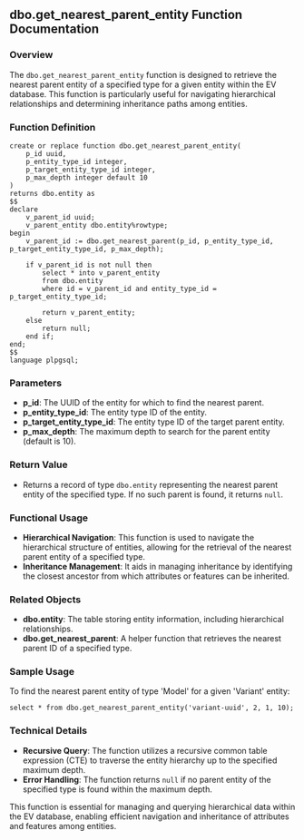 ## dbo.get_nearest_parent_entity Function Documentation

### Overview

The `dbo.get_nearest_parent_entity` function is designed to retrieve the nearest parent entity of a specified type for a given entity within the EV database. This function is particularly useful for navigating hierarchical relationships and determining inheritance paths among entities.

### Function Definition

```plsql
create or replace function dbo.get_nearest_parent_entity(
    p_id uuid,
    p_entity_type_id integer,
    p_target_entity_type_id integer,
    p_max_depth integer default 10
)
returns dbo.entity as
$$
declare
    v_parent_id uuid;
    v_parent_entity dbo.entity%rowtype;
begin
    v_parent_id := dbo.get_nearest_parent(p_id, p_entity_type_id, p_target_entity_type_id, p_max_depth);

    if v_parent_id is not null then
        select * into v_parent_entity
        from dbo.entity
        where id = v_parent_id and entity_type_id = p_target_entity_type_id;

        return v_parent_entity;
    else
        return null;
    end if;
end;
$$
language plpgsql;
```

### Parameters

- **p_id**: The UUID of the entity for which to find the nearest parent.
- **p_entity_type_id**: The entity type ID of the entity.
- **p_target_entity_type_id**: The entity type ID of the target parent entity.
- **p_max_depth**: The maximum depth to search for the parent entity (default is 10).

### Return Value

- Returns a record of type `dbo.entity` representing the nearest parent entity of the specified type. If no such parent is found, it returns `null`.

### Functional Usage

- **Hierarchical Navigation**: This function is used to navigate the hierarchical structure of entities, allowing for the retrieval of the nearest parent entity of a specified type.
- **Inheritance Management**: It aids in managing inheritance by identifying the closest ancestor from which attributes or features can be inherited.

### Related Objects

- **dbo.entity**: The table storing entity information, including hierarchical relationships.
- **dbo.get_nearest_parent**: A helper function that retrieves the nearest parent ID of a specified type.

### Sample Usage

To find the nearest parent entity of type 'Model' for a given 'Variant' entity:

```plsql
select * from dbo.get_nearest_parent_entity('variant-uuid', 2, 1, 10);
```

### Technical Details

- **Recursive Query**: The function utilizes a recursive common table expression (CTE) to traverse the entity hierarchy up to the specified maximum depth.
- **Error Handling**: The function returns `null` if no parent entity of the specified type is found within the maximum depth.

This function is essential for managing and querying hierarchical data within the EV database, enabling efficient navigation and inheritance of attributes and features among entities.